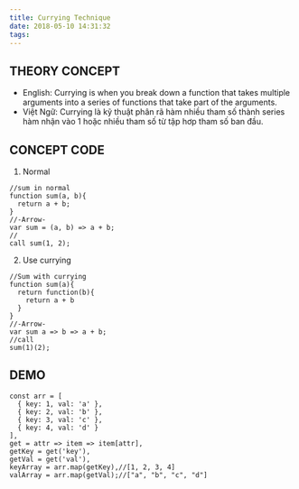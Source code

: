 ```yaml
---
title: Currying Technique
date: 2018-05-10 14:31:32
tags:
---
```


## THEORY CONCEPT

* English: Currying is when you break down a function that takes multiple arguments into a series of functions that take part of the arguments.
* Việt Ngữ: Currying là kỹ thuật phân rã hàm nhiều tham số thành series hàm nhận vào 1 hoặc nhiều tham số từ tập hơp tham số ban đầu.

## CONCEPT CODE
1. Normal
``` JS
//sum in normal
function sum(a, b){
  return a + b;
}
//-Arrow-
var sum = (a, b) => a + b;
//
call sum(1, 2);
```
2. Use currying
``` JS
//Sum with currying
function sum(a){
  return function(b){
    return a + b
  }
}
//-Arrow-
var sum a => b => a + b;
//call
sum(1)(2);
```

## DEMO
``` JS
const arr = [
  { key: 1, val: 'a' },
  { key: 2, val: 'b' },
  { key: 3, val: 'c' },
  { key: 4, val: 'd' }
],
get = attr => item => item[attr],
getKey = get('key'),
getVal = get('val'),
keyArray = arr.map(getKey),//[1, 2, 3, 4]
valArray = arr.map(getVal);//["a", "b", "c", "d"]
```




